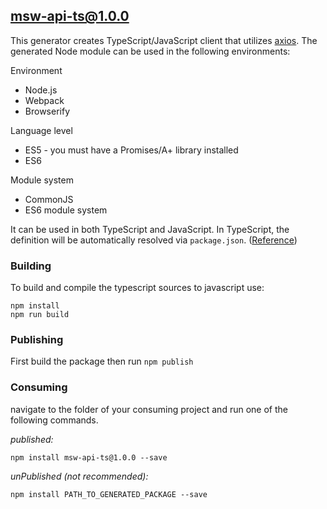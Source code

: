 ## msw-api-ts@1.0.0

This generator creates TypeScript/JavaScript client that utilizes [axios](https://github.com/axios/axios). The generated
Node module can be used in the following environments:

Environment

* Node.js
* Webpack
* Browserify

Language level

* ES5 - you must have a Promises/A+ library installed
* ES6

Module system

* CommonJS
* ES6 module system

It can be used in both TypeScript and JavaScript. In TypeScript, the definition will be automatically resolved via
`package.json`. ([Reference](https://www.typescriptlang.org/docs/handbook/declaration-files/consumption.html))

### Building

To build and compile the typescript sources to javascript use:

```
npm install
npm run build
```

### Publishing

First build the package then run `npm publish`

### Consuming

navigate to the folder of your consuming project and run one of the following commands.

_published:_

```
npm install msw-api-ts@1.0.0 --save
```

_unPublished (not recommended):_

```
npm install PATH_TO_GENERATED_PACKAGE --save
```

